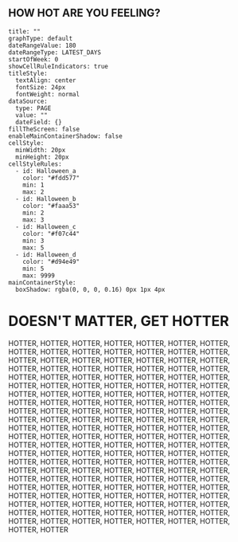 
## HOW HOT ARE YOU FEELING?

```contributionGraph
title: ""
graphType: default
dateRangeValue: 180
dateRangeType: LATEST_DAYS
startOfWeek: 0
showCellRuleIndicators: true
titleStyle:
  textAlign: center
  fontSize: 24px
  fontWeight: normal
dataSource:
  type: PAGE
  value: ""
  dateField: {}
fillTheScreen: false
enableMainContainerShadow: false
cellStyle:
  minWidth: 20px
  minHeight: 20px
cellStyleRules:
  - id: Halloween_a
    color: "#fdd577"
    min: 1
    max: 2
  - id: Halloween_b
    color: "#faaa53"
    min: 2
    max: 3
  - id: Halloween_c
    color: "#f07c44"
    min: 3
    max: 5
  - id: Halloween_d
    color: "#d94e49"
    min: 5
    max: 9999
mainContainerStyle:
  boxShadow: rgba(0, 0, 0, 0.16) 0px 1px 4px

```

# DOESN'T MATTER, GET HOTTER
HOTTER, HOTTER, HOTTER, HOTTER, HOTTER, HOTTER, HOTTER, HOTTER, HOTTER, HOTTER, HOTTER, HOTTER, HOTTER, HOTTER, HOTTER, HOTTER, HOTTER, HOTTER, HOTTER, HOTTER, HOTTER, HOTTER, HOTTER, HOTTER, HOTTER, HOTTER, HOTTER, HOTTER, HOTTER, HOTTER, HOTTER, HOTTER, HOTTER, HOTTER, HOTTER, HOTTER, HOTTER, HOTTER, HOTTER, HOTTER, HOTTER, HOTTER, HOTTER, HOTTER, HOTTER, HOTTER, HOTTER, HOTTER, HOTTER, HOTTER, HOTTER, HOTTER, HOTTER, HOTTER, HOTTER, HOTTER, HOTTER, HOTTER, HOTTER, HOTTER, HOTTER, HOTTER, HOTTER, HOTTER, HOTTER, HOTTER, HOTTER, HOTTER, HOTTER, HOTTER, HOTTER, HOTTER, HOTTER, HOTTER, HOTTER, HOTTER, HOTTER, HOTTER, HOTTER, HOTTER, HOTTER, HOTTER, HOTTER, HOTTER, HOTTER, HOTTER, HOTTER, HOTTER, HOTTER, HOTTER, HOTTER, HOTTER, HOTTER, HOTTER, HOTTER, HOTTER, HOTTER, HOTTER, HOTTER, HOTTER, HOTTER, HOTTER, HOTTER, HOTTER, HOTTER, HOTTER, HOTTER, HOTTER, HOTTER, HOTTER, HOTTER, HOTTER, HOTTER, HOTTER, HOTTER, HOTTER, HOTTER, HOTTER, HOTTER, HOTTER, HOTTER, HOTTER, HOTTER, HOTTER, HOTTER, HOTTER, HOTTER, HOTTER, HOTTER, HOTTER, HOTTER, HOTTER, HOTTER, HOTTER, HOTTER, HOTTER, HOTTER, HOTTER, HOTTER, HOTTER, HOTTER, HOTTER, HOTTER, HOTTER, HOTTER, HOTTER, HOTTER, HOTTER, HOTTER, HOTTER, HOTTER, HOTTER, HOTTER, HOTTER, HOTTER, HOTTER